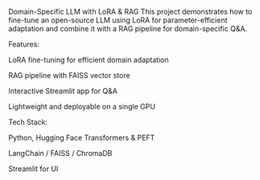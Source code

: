 Domain-Specific LLM with LoRA & RAG
This project demonstrates how to fine-tune an open-source LLM using LoRA for parameter-efficient adaptation and combine it with a RAG pipeline for domain-specific Q&A.

Features:

LoRA fine-tuning for efficient domain adaptation

RAG pipeline with FAISS vector store

Interactive Streamlit app for Q&A

Lightweight and deployable on a single GPU

Tech Stack:

Python, Hugging Face Transformers & PEFT

LangChain / FAISS / ChromaDB

Streamlit for UI